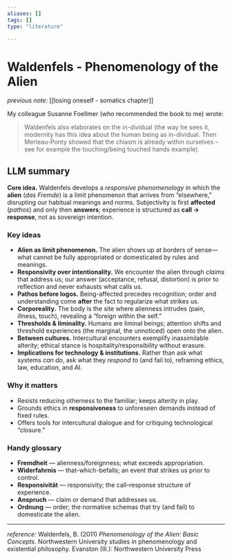 ```yaml
---
aliases: []
tags: []
type: "literature"

---
```


# Waldenfels -  Phenomenology of the Alien 

_previous note:_ [[losing oneself - somatics chapter]]

My colleague Susanne Foellmer (who recommended the book to me) wrote:

> Waldenfels also elaborates on the in-dividual (the way he sees it, modernity has this idea about the human being as in-dividual. Then Merleau-Ponty showed that the chiasm is already within ourselves – see for example the touching/being touched hands example).


## LLM summary 

**Core idea.** Waldenfels develops a *responsive phenomenology* in which the **alien** (*das Fremde*) is a limit phenomenon that arrives from “elsewhere,” disrupting our habitual meanings and norms. Subjectivity is first **affected** (*pathos*) and only then **answers**; experience is structured as **call → response**, not as sovereign intention.

### Key ideas
- **Alien as limit phenomenon.** The alien shows up at borders of sense—what cannot be fully appropriated or domesticated by rules and meanings.  
- **Responsivity over intentionality.** We encounter the alien through *claims* that address us; our answer (acceptance, refusal, distortion) is prior to reflection and never exhausts what calls us.  
- **Pathos before logos.** Being-affected precedes recognition; order and understanding come **after** the fact to regularize what strikes us.  
- **Corporeality.** The body is the site where alienness intrudes (pain, illness, touch), revealing a “foreign within the self.”  
- **Thresholds & liminality.** Humans are liminal beings; attention shifts and threshold experiences (the marginal, the unnoticed) open onto the alien.  
- **Between cultures.** Intercultural encounters exemplify inassimilable alterity; ethical stance is hospitality/responsibility without erasure.  
- **Implications for technology & institutions.** Rather than ask what systems *can do*, ask what they *respond to* (and fail to), reframing ethics, law, education, and AI.

### Why it matters
- Resists reducing otherness to the familiar; keeps alterity in play.  
- Grounds ethics in **responsiveness** to unforeseen demands instead of fixed rules.  
- Offers tools for intercultural dialogue and for critiquing technological “closure.”

### Handy glossary
- **Fremdheit** — alienness/foreignness; what exceeds appropriation.  
- **Widerfahrnis** — that-which-befalls; an event that strikes us prior to control.  
- **Responsivität** — responsivity; the call–response structure of experience.  
- **Anspruch** — claim or demand that addresses us.  
- **Ordnung** — order; the normative schemas that try (and fail) to domesticate the alien.


---
_reference:_ Waldenfels, B. (2011) _Phenomenology of the Alien: Basic Concepts_. Northwestern University studies in phenomenology and existential philosophy. Evanston (Ill.): Northwestern University Press